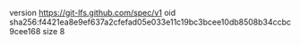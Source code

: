 version https://git-lfs.github.com/spec/v1
oid sha256:f4421ea8e9ef637a2cfefad05e033e11c19bc3bcee10db8508b34ccbc9cee168
size 8
